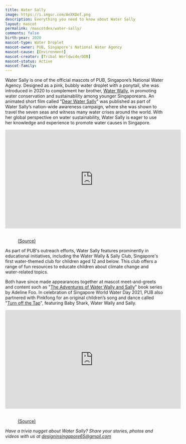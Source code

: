 ```yaml
---
title: Water Sally
image: https://i.imgur.com/AeXKDof.png
description: Everything you need to know about Water Sally
layout: mascot
permalink: /mascotdex/water-sally/
comments: false
birth-year: 2020
mascot-type: Water Droplet
mascot-owner: PUB, Singapore's National Water Agency
mascot-cause: [Environment]
mascot-creator: [Tribal Worldwide/DDB]
mascot-status: Active
mascot-family:
---
```


Water Sally is one of the official mascots of PUB, Singapore’s National Water Agency. Designed as a pink, bubbly water droplet with a ponytail, she was introduced in 2020 to complement her brother, <a href="https://www.designinsingapore.com/mascotdex/water-wally/" target="_blank">Water Wally</a>, in promoting water conservation and sustainability among younger Singaporeans. An animated short film called "<a href="https://www.youtube.com/watch?v=0Rc3t01tZf4" target="_blank">Dear Water Sally</a>" was published as part of Water Sally’s nation-wide awareness campaign, where she was shown to travel the seven seas and witness many water crises around the world. With her global perspective on water sustainability, Water Sally is eager to use her knowledge and experience to promote water causes in Singapore.

<div class="video-responsive">
<iframe width="560" height="315" src="https://www.youtube.com/embed/0Rc3t01tZf4?si=Tp3pdnI-FpY7QMkW" title="YouTube video player" frameborder="0" allow="accelerometer; autoplay; clipboard-write; encrypted-media; gyroscope; picture-in-picture; web-share" referrerpolicy="strict-origin-when-cross-origin" allowfullscreen></iframe>
</div>
<br> 
<figure>
<img src="https://i.imgur.com/3ziXIIb.jpg" alt="">
<figcaption><a href="https://www.facebook.com/photo/?fbid=3528818337208822&set=a.146148697689692" target="_blank">(Source)</a></figcaption>
</figure>

As part of PUB's outreach efforts, Water Sally features prominently in educational initiatives, including the Water Wally & Sally Club, Singapore's first water-themed club for children aged 12 and below. This club offers a range of fun resources to educate children about climate change and water-related topics.

Both have since made appearances together at mascot meet-and-greets and content such as "<a href="https://www.youtube.com/watch?v=Ko3066mb16g" target="_blank">The Adventures of Water Wally and Sally</a>" book series by Adeline Foo. In celebration of Singapore World Water Day 2021, PUB also partnered with Pinkfong for an original children’s song and dance called "<a href="https://www.youtube.com/watch?v=T9aYJnjcmkg" target="_blank">Turn off the Tap</a>", featuring Baby Shark, Water Wally and Sally.

<div class="video-responsive">
<iframe width="560" height="315" src="https://www.youtube.com/embed/T9aYJnjcmkg?si=kZHS8htlcK5FjOMH" title="YouTube video player" frameborder="0" allow="accelerometer; autoplay; clipboard-write; encrypted-media; gyroscope; picture-in-picture; web-share" referrerpolicy="strict-origin-when-cross-origin" allowfullscreen></iframe>
</div>
<br> 
<figure>
<img src="https://i.imgur.com/bT8dXQg.jpg" alt="">
<figcaption><a href="https://www.pub.gov.sg/AboutUs/Water-Wally-and-Sally-Club" target="_blank">(Source)</a></figcaption>
</figure>

<i>Have a trivia nugget about Water Sally? Share your stories, photos and videos with us at designinsingapore65@gmail.com</i>
